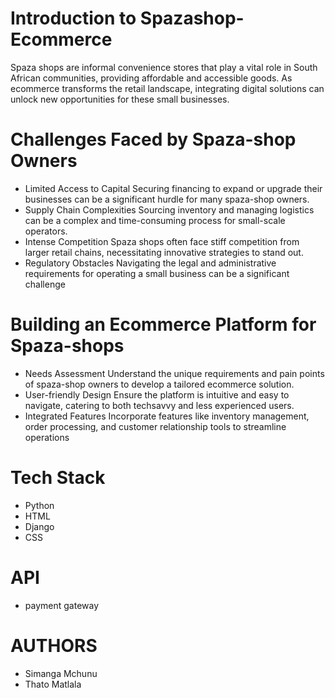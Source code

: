# Introduction to Spazashop-Ecommerce

Spaza shops are informal convenience stores that play a vital role in
South African communities, providing affordable and accessible goods.
As ecommerce transforms the retail landscape, integrating digital
solutions can unlock new opportunities for these small businesses.

# Challenges Faced by Spaza-shop Owners

-  Limited Access to Capital
Securing financing to expand or upgrade
their businesses can be a significant
hurdle for many spaza-shop owners.
- Supply Chain Complexities
Sourcing inventory and managing logistics
can be a complex and time-consuming
process for small-scale operators.
-  Intense Competition
Spaza shops often face stiff competition
from larger retail chains, necessitating
innovative strategies to stand out.
-  Regulatory Obstacles
Navigating the legal and administrative
requirements for operating a small
business can be a significant challenge

# Building an Ecommerce Platform for Spaza-shops

-  Needs Assessment
Understand the unique requirements and pain points of spaza-shop
owners to develop a tailored ecommerce solution.
-  User-friendly Design
Ensure the platform is intuitive and easy to navigate, catering to both techsavvy
and less experienced users.
-  Integrated Features
Incorporate features like inventory management, order processing, and
customer relationship tools to streamline operations

# Tech Stack 
- Python
- HTML
- Django
- CSS

# API 
- payment gateway 

 

# AUTHORS
- Simanga Mchunu 
- Thato Matlala
